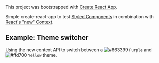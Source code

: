 This project was bootstrapped with [Create React App](https://github.com/facebookincubator/create-react-app).

Simple create-react-app to test [Styled Components](https://www.styled-components.com/docs/faqs#can-i-nest-rules) in combination with [React's "new" Context](https://reactjs.org/docs/context.html).

## Example: Theme switcher
Using the new context API to switch between a ![#663399](https://placehold.it/15/663399/000000?text=+) `Purple` and ![#ffd700](https://placehold.it/15/ffd700/000000?text=+) `Yellow` theme.